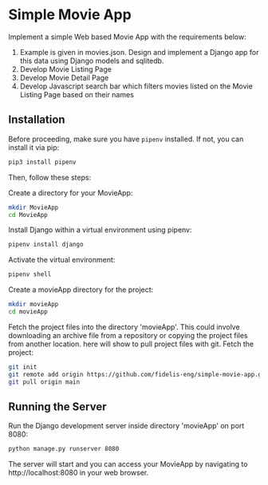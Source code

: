 # Simple Movie App

Implement a simple Web based Movie App with the requirements below:
1. Example is given in movies.json. Design and implement a Django app for this data using Django models and sqlitedb.
2. Develop Movie Listing Page
3. Develop Movie Detail Page
4. Develop Javascript search bar which filters movies listed on the Movie Listing Page based on their names

## Installation

Before proceeding, make sure you have `pipenv` installed. If not, you can install it via pip:

```bash
pip3 install pipenv
```

Then, follow these steps:

Create a directory for your MovieApp:

```bash
mkdir MovieApp
cd MovieApp
```

Install Django within a virtual environment using pipenv:

```bash
pipenv install django
```

Activate the virtual environment:

```bash
pipenv shell
```

Create a movieApp directory for the project:
```bash
mkdir movieApp
cd movieApp
```
Fetch the project files into the directory 'movieApp'. This could involve downloading an archive file from a repository 
or copying the project files from another location. here will show to pull project files with git.
Fetch the project:
```bash
git init
git remote add origin https://github.com/fidelis-eng/simple-movie-app.git
git pull origin main
```

## Running the Server

Run the Django development server inside directory 'movieApp' on port 8080:
```bash
python manage.py runserver 8080
```
The server will start and you can access your MovieApp by navigating to http://localhost:8080 in your web browser.
